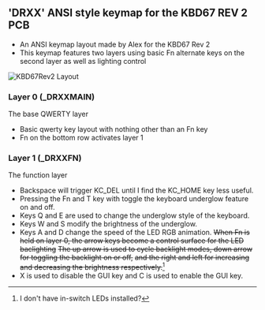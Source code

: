 ## 'DRXX' ANSI style keymap for the KBD67 REV 2 PCB

* An ANSI keymap layout made by Alex for the KBD67 Rev 2
* This keymap features two layers using basic Fn alternate keys on the second layer as well as lighting control

![KBD67Rev2 Layout](https://i.imgur.com/DPSMhIX.png)

### Layer 0 (_DRXXMAIN)

The base QWERTY layer

* Basic qwerty key layout with nothing other than an Fn key
* Fn on the bottom row activates layer 1

### Layer 1 (_DRXXFN)

The function layer

* Backspace will trigger KC_DEL until I find the KC_HOME key less useful.
* Pressing the Fn and T key with toggle the keyboard underglow feature on and off.
* Keys Q and E are used to change the underglow style of the keyboard.
* Keys W and S modify the brightness of the underglow.
* Keys A and D change the speed of the LED RGB animation.
~~When Fn is held on layer 0, the arrow keys become a control surface for the LED baclighting~~
~~The up arrow is used to cycle backlight modes, down arrow for toggling the backlight on or off,~~
~~and the right and left for increasing and decreasing the brightness respectively.~~[^note]
* X is used to disable the GUI key and C is used to enable the GUI key.

[^note]: I don't have in-switch LEDs installed?
